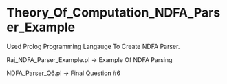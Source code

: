 # Theory_Of_Computation_NDFA_Parser_Example

Used Prolog Programming Langauge To Create NDFA Parser.

Raj_NDFA_Parser_Example.pl -> Example Of NDFA Parsing

NDFA_Parser_Q6.pl -> Final Question #6
